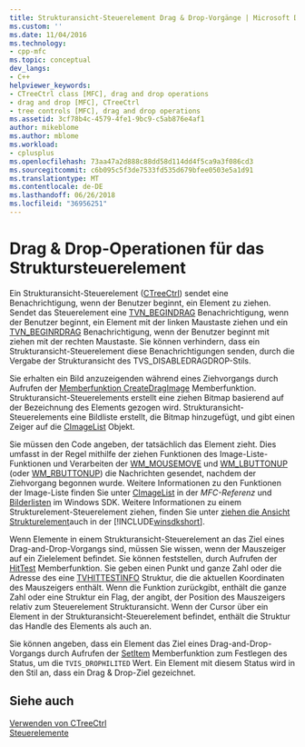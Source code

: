 ```yaml
---
title: Strukturansicht-Steuerelement Drag & Drop-Vorgänge | Microsoft Docs
ms.custom: ''
ms.date: 11/04/2016
ms.technology:
- cpp-mfc
ms.topic: conceptual
dev_langs:
- C++
helpviewer_keywords:
- CTreeCtrl class [MFC], drag and drop operations
- drag and drop [MFC], CTreeCtrl
- tree controls [MFC], drag and drop operations
ms.assetid: 3cf78b4c-4579-4fe1-9bc9-c5ab876e4af1
author: mikeblome
ms.author: mblome
ms.workload:
- cplusplus
ms.openlocfilehash: 73aa47a2d888c88dd58d114dd4f5ca9a3f086cd3
ms.sourcegitcommit: c6b095c5f3de7533fd535d679bfee0503e5a1d91
ms.translationtype: MT
ms.contentlocale: de-DE
ms.lasthandoff: 06/26/2018
ms.locfileid: "36956251"
---
```

# <a name="tree-control-drag-and-drop-operations"></a>Drag & Drop-Operationen für das Struktursteuerelement
Ein Strukturansicht-Steuerelement ([CTreeCtrl](../mfc/reference/ctreectrl-class.md)) sendet eine Benachrichtigung, wenn der Benutzer beginnt, ein Element zu ziehen. Sendet das Steuerelement eine [TVN_BEGINDRAG](http://msdn.microsoft.com/library/windows/desktop/bb773504) Benachrichtigung, wenn der Benutzer beginnt, ein Element mit der linken Maustaste ziehen und ein [TVN_BEGINRDRAG](http://msdn.microsoft.com/library/windows/desktop/bb773509) Benachrichtigung, wenn der Benutzer beginnt mit ziehen mit der rechten Maustaste. Sie können verhindern, dass ein Strukturansicht-Steuerelement diese Benachrichtigungen senden, durch die Vergabe der Strukturansicht des TVS_DISABLEDRAGDROP-Stils.  
  
 Sie erhalten ein Bild anzuzeigenden während eines Ziehvorgangs durch Aufrufen der [Memberfunktion CreateDragImage](../mfc/reference/ctreectrl-class.md#createdragimage) Memberfunktion. Strukturansicht-Steuerelements erstellt eine ziehen Bitmap basierend auf der Bezeichnung des Elements gezogen wird. Strukturansicht-Steuerelements eine Bildliste erstellt, die Bitmap hinzugefügt, und gibt einen Zeiger auf die [CImageList](../mfc/reference/cimagelist-class.md) Objekt.  
  
 Sie müssen den Code angeben, der tatsächlich das Element zieht. Dies umfasst in der Regel mithilfe der ziehen Funktionen des Image-Liste-Funktionen und Verarbeiten der [WM_MOUSEMOVE](http://msdn.microsoft.com/library/windows/desktop/ms645616) und [WM_LBUTTONUP](http://msdn.microsoft.com/library/windows/desktop/ms645608) (oder [WM_RBUTTONUP](http://msdn.microsoft.com/library/windows/desktop/ms646243)) die Nachrichten gesendet, nachdem der Ziehvorgang begonnen wurde. Weitere Informationen zu den Funktionen der Image-Liste finden Sie unter [CImageList](../mfc/reference/cimagelist-class.md) in der *MFC-Referenz* und [Bilderlisten](http://msdn.microsoft.com/library/windows/desktop/bb761389) im Windows SDK. Weitere Informationen zu einem Strukturelement-Steuerelement ziehen, finden Sie unter [ziehen die Ansicht Strukturelement](http://msdn.microsoft.com/library/windows/desktop/bb760017)auch in der [!INCLUDE[winsdkshort](../atl-mfc-shared/reference/includes/winsdkshort_md.md)].  
  
 Wenn Elemente in einem Strukturansicht-Steuerelement an das Ziel eines Drag-and-Drop-Vorgangs sind, müssen Sie wissen, wenn der Mauszeiger auf ein Zielelement befindet. Sie können feststellen, durch Aufrufen der [HitTest](../mfc/reference/ctreectrl-class.md#hittest) Memberfunktion. Sie geben einen Punkt und ganze Zahl oder die Adresse des eine [TVHITTESTINFO](http://msdn.microsoft.com/library/windows/desktop/bb773448) Struktur, die die aktuellen Koordinaten des Mauszeigers enthält. Wenn die Funktion zurückgibt, enthält die ganze Zahl oder eine Struktur ein Flag, der angibt, der Position des Mauszeigers relativ zum Steuerelement Strukturansicht. Wenn der Cursor über ein Element in der Strukturansicht-Steuerelement befindet, enthält die Struktur das Handle des Elements als auch an.  
  
 Sie können angeben, dass ein Element das Ziel eines Drag-and-Drop-Vorgangs durch Aufrufen der [SetItem](../mfc/reference/ctreectrl-class.md#setitem) Memberfunktion zum Festlegen des Status, um die `TVIS_DROPHILITED` Wert. Ein Element mit diesem Status wird in den Stil an, dass ein Drag & Drop-Ziel gezeichnet.  
  
## <a name="see-also"></a>Siehe auch  
 [Verwenden von CTreeCtrl](../mfc/using-ctreectrl.md)   
 [Steuerelemente](../mfc/controls-mfc.md)

